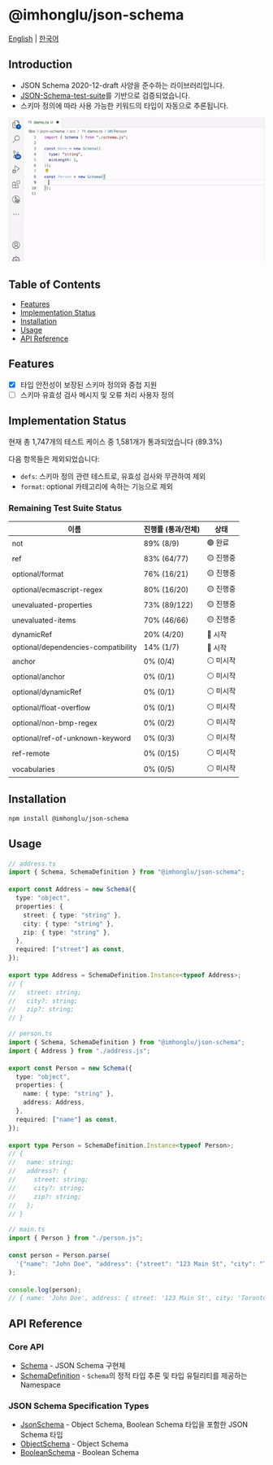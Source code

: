 # @imhonglu/json-schema

[English](./README.md) | [한국어](./README_KR.md)

## Introduction

- JSON Schema 2020-12-draft 사양을 준수하는 라이브러리입니다.
- [JSON-Schema-test-suite](https://github.com/json-schema-org/JSON-Schema-Test-Suite)를 기반으로 검증되었습니다.
- 스키마 정의에 따라 사용 가능한 키워드의 타입이 자동으로 추론됩니다.

![demo-1](./assets/demo.gif)

## Table of Contents

- [Features](#features)
- [Implementation Status](#implementation-status)
- [Installation](#installation)
- [Usage](#usage)
- [API Reference](#api-reference)

## Features

- [x] 타입 안전성이 보장된 스키마 정의와 중첩 지원
- [ ] 스키마 유효성 검사 메시지 및 오류 처리 사용자 정의

## Implementation Status

현재 총 1,747개의 테스트 케이스 중 1,581개가 통과되었습니다 (89.3%)

다음 항목들은 제외되었습니다:

- `defs`: 스키마 정의 관련 테스트로, 유효성 검사와 무관하여 제외
- `format`: optional 카테고리에 속하는 기능으로 제외

### Remaining Test Suite Status

| 이름 | 진행률 (통과/전체) | 상태 |
|---------|-----------------|------|
| not | 89% (8/9) | 🟢 완료 |
| ref | 83% (64/77) | 🟡 진행중 |
| optional/format | 76% (16/21) | 🟡 진행중 |
| optional/ecmascript-regex | 80% (16/20) | 🟡 진행중 |
| unevaluated-properties | 73% (89/122) | 🟡 진행중 |
| unevaluated-items | 70% (46/66) | 🟡 진행중 |
| dynamicRef | 20% (4/20) | 🔴 시작 |
| optional/dependencies-compatibility | 14% (1/7) | 🔴 시작 |
| anchor | 0% (0/4) | ⚪ 미시작 |
| optional/anchor | 0% (0/1) | ⚪ 미시작 |
| optional/dynamicRef | 0% (0/1) | ⚪ 미시작 |
| optional/float-overflow | 0% (0/1) | ⚪ 미시작 |
| optional/non-bmp-regex | 0% (0/2) | ⚪ 미시작 |
| optional/ref-of-unknown-keyword | 0% (0/3) | ⚪ 미시작 |
| ref-remote | 0% (0/15) | ⚪ 미시작 |
| vocabularies | 0% (0/5) | ⚪ 미시작 |

## Installation

```bash
npm install @imhonglu/json-schema
```

## Usage

```ts
// address.ts
import { Schema, SchemaDefinition } from "@imhonglu/json-schema";

export const Address = new Schema({
  type: "object",
  properties: {
    street: { type: "string" },
    city: { type: "string" },
    zip: { type: "string" },
  },
  required: ["street"] as const,
});

export type Address = SchemaDefinition.Instance<typeof Address>;
// {
//   street: string;
//   city?: string;
//   zip?: string;
// }
```

```ts
// person.ts
import { Schema, SchemaDefinition } from "@imhonglu/json-schema";
import { Address } from "./address.js";

export const Person = new Schema({
  type: "object",
  properties: {
    name: { type: "string" },
    address: Address,
  },
  required: ["name"] as const,
});

export type Person = SchemaDefinition.Instance<typeof Person>;
// {
//   name: string;
//   address?: {
//     street: string;
//     city?: string;
//     zip?: string;
//   };
// }
```

```ts
// main.ts
import { Person } from "./person.js";

const person = Person.parse(
  '{"name": "John Doe", "address": {"street": "123 Main St", "city": "Toronto", "zip": "M5H 2N2"}}',
);

console.log(person);
// { name: 'John Doe', address: { street: '123 Main St', city: 'Toronto', zip: 'M5H 2N2' } }
```

## API Reference

### Core API

- [Schema](./docs/json-schema.schema.md) - JSON Schema 구현체
- [SchemaDefinition](./docs/json-schema.schemadefinition.md) - `Schema`의 정적 타입 추론 및 타입 유틸리티를 제공하는 Namespace

### JSON Schema Specification Types

- [JsonSchema](./docs/json-schema.jsonschema.md) - Object Schema, Boolean Schema 타입을 포함한 JSON Schema 타입
- [ObjectSchema](./docs/json-schema.objectschema.md) - Object Schema
- [BooleanSchema](./docs/json-schema.booleanschema.md) - Boolean Schema


